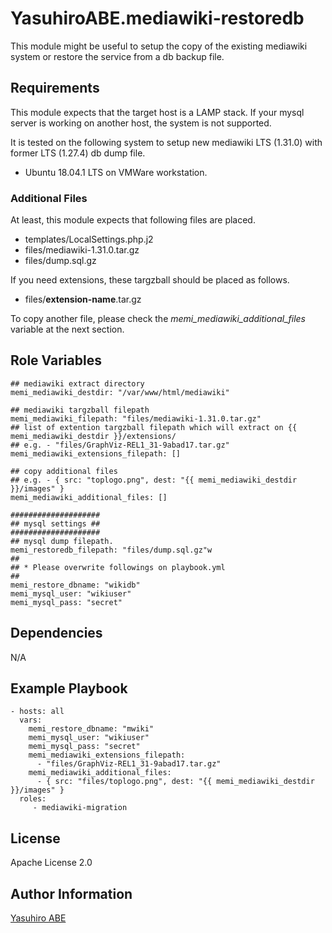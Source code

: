 YasuhiroABE.mediawiki-restoredb
===============================
This module might be useful to setup the copy of the existing mediawiki system or restore the service from a db backup file.

Requirements
------------
This module expects that the target host is a LAMP stack.
If your mysql server is working on another host, the system is not supported.

It is tested on the following system to setup new mediawiki LTS (1.31.0) with former LTS (1.27.4) db dump file.

* Ubuntu 18.04.1 LTS on VMWare workstation.

### Additional Files

At least, this module expects that following files are placed.

* templates/LocalSettings.php.j2
* files/mediawiki-1.31.0.tar.gz
* files/dump.sql.gz

If you need extensions, these targzball should be placed as follows.

* files/__extension-name__.tar.gz

To copy another file, please check the *memi_mediawiki_additional_files* variable at the next section.

Role Variables
--------------

	## mediawiki extract directory
	memi_mediawiki_destdir: "/var/www/html/mediawiki"

	## mediawiki targzball filepath
	memi_mediawiki_filepath: "files/mediawiki-1.31.0.tar.gz"
	## list of extention targzball filepath which will extract on {{ memi_mediawiki_destdir }}/extensions/
	## e.g. - "files/GraphViz-REL1_31-9abad17.tar.gz"
	memi_mediawiki_extensions_filepath: []
	  
	## copy additional files
	## e.g. - { src: "toplogo.png", dest: "{{ memi_mediawiki_destdir }}/images" }
	memi_mediawiki_additional_files: []
	  
	####################
	## mysql settings ##
	####################
	## mysql dump filepath.
	memi_restoredb_filepath: "files/dump.sql.gz"w
	##
	## * Please overwrite followings on playbook.yml
	##
	memi_restore_dbname: "wikidb"
	memi_mysql_user: "wikiuser"
	memi_mysql_pass: "secret"

Dependencies
------------

N/A

Example Playbook
----------------

    - hosts: all
	  vars:
	    memi_restore_dbname: "mwiki"
        memi_mysql_user: "wikiuser"
        memi_mysql_pass: "secret"
		memi_mediawiki_extensions_filepath:
          - "files/GraphViz-REL1_31-9abad17.tar.gz"
        memi_mediawiki_additional_files:
          - { src: "files/toplogo.png", dest: "{{ memi_mediawiki_destdir }}/images" }
      roles:
         - mediawiki-migration

License
-------

Apache License 2.0

Author Information
------------------

[Yasuhiro ABE](http://www.yasundial.org/foaf.xml)

